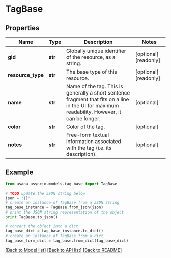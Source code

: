 # TagBase


## Properties

Name | Type | Description | Notes
------------ | ------------- | ------------- | -------------
**gid** | **str** | Globally unique identifier of the resource, as a string. | [optional] [readonly] 
**resource_type** | **str** | The base type of this resource. | [optional] [readonly] 
**name** | **str** | Name of the tag. This is generally a short sentence fragment that fits on a line in the UI for maximum readability. However, it can be longer. | [optional] 
**color** | **str** | Color of the tag. | [optional] 
**notes** | **str** | Free-form textual information associated with the tag (i.e. its description). | [optional] 

## Example

```python
from asana_asyncio.models.tag_base import TagBase

# TODO update the JSON string below
json = "{}"
# create an instance of TagBase from a JSON string
tag_base_instance = TagBase.from_json(json)
# print the JSON string representation of the object
print TagBase.to_json()

# convert the object into a dict
tag_base_dict = tag_base_instance.to_dict()
# create an instance of TagBase from a dict
tag_base_form_dict = tag_base.from_dict(tag_base_dict)
```
[[Back to Model list]](../README.md#documentation-for-models) [[Back to API list]](../README.md#documentation-for-api-endpoints) [[Back to README]](../README.md)


